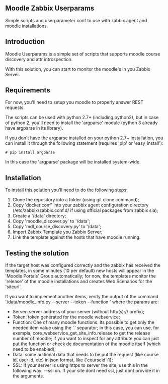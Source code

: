 Moodle Zabbix Userparams
------------------------
Simple scripts and userparameter conf to use with zabbix agent and moodle installations.

Introduction
------------
Moodle Userparams is a simple set of scripts that supports moodle course discovery and attr introspection.

With this solution, you can start to monitor the moodle's in you Zabbix Server.

Requirements
------------
For now, you'll need to setup you moodle to properly answer REST requests.

The scripts can be used with python 2.7+ (including python3), but in case of python 2, you'll need to install the 'argparse' module (python 3 already have argparse in its library).

If you don't have the argparse installed on your python 2.7+ installation, you can install it through the following statement (requires 'pip' or 'easy_install'):

```
# pip install argparse
```

In this case the 'argparse' package will be installed system-wide.

Installation
------------

To install this solution you'll need to do the following steps:

1. Clone the repository into a folder (using git clone command);
2. Copy 'docker.conf' into your zabbix agent configuration directory (/etc/zabbix/zabbix.conf.d/ if using official packages from zabbix sia);
3. Create a '/data' directory;
4. Copy 'moodle_discover.py' to '/data';
5. Copy 'mdl_course_discovery.py' to '/data';
6. Import Zabbix Template you Zabbix Server;
7. Link the template against the hosts that have moodle running.

Testing the solution
--------------------

If the target host was configured correctly and the zabbix has received the templates, in some minutes (10 per default) new hosts will appear in the 'Moodle Portals' Group automatically; for now, the templates monitor the 'release' of the moodle installations and creates Web Scenarios for the 'siteurl'.

If you want to implement another items, verify the output of the command '/data/moodle_info.py --server <server> --token <token> --function <function> ' where the params are:

 * Server: server address of your server (without http(s):// prefix);
 * Token: token generated for the moodle webservice;
 * Function: One of many moodle functions. Its possible to get only the needed item value using the '.' separator; in this case, you can use, for exempla, core_webservice_get_site_info.release to get the release number of moodle; if you want to inspect for any attribute you can just put the function or check de documentation of the moodle itself (which need to be enabled);
 * Data: some aditional data that needs to be put the request (like course id, user id, etc) in json format, like {'courseid':1};
 * SSL: If your server is using https to server the site, use this in the following way: --ssl on. If your site dont need ssl, just dont provide it in the arguments.

